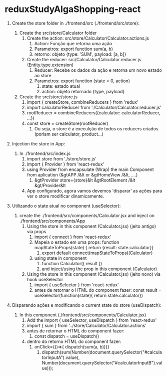 # reduxStudyAlgaShopping-react


1. Create the store folder in ./frontend/src (./frontend/src/store):
    1. Create the src/store/Calculator folder
        1. Create the action: src/store/Calculator/Calculator.actions.js
            1. Action: Função que retorna uma ação
            2. Parametros: export function sum(a, b)
            3. retorno: objeto {type: 'SUM', payload: [a, b]}    
        2. Create the reducer: src/Calculator/Calculator.reducer.js (Entity.type.extension)
            1. Reducer: Recebe os dados da ação e retorna um novo estado ao store
            2. Parametros: export function (state = 0, action)
                1. state: estado atual
                2. action: objeto retornado {type, payload}
    2. Create the src/store/store.js 
        1. import { createStore, combineReducers } from 'redux'
        2. import calculatorReducer from './Calculator/Calculator.reducer.js'
        3. rootReducer = combineReducers({calculator: calculatorReducer, ...})
        4. const store = createStore(rootReducer)
            1. Ou seja, o store é a execulção de todos os reducers criados (poriam ser calculator, product...)

2. Injection the store in App:
    1. In ./frontend/src/index.js 
        1. import store from './store/store.js'
        2. import { Provider } from 'react-redux'
        3. using Provider from encapsulate (Wrap) the main Component from aplication (&gtAPP /&lt or &gtHomeView /&lt, ....)
            1. &gtProvider store={store}&lt &gtRootElement /&lt &gt/Provider&lt
        4. App configurado, agora vamos devemos 'disparar' as ações para ver o store modificar dinamicamente.

3. Utilizando o state atual no component (useSelector):
    1. create the ./frontend/src/components/Calculator.jsx and inject on ./frontend/src/components/App
        1. Using the store in this component (Calculator.jsx) (jeito antigo) via props
            1. import { connect } from 'react-redux'
            2. Mapeia o estado em uma props: function mapStateToProps(state) { return {result: state.calculator}}
                1. export default connect(mapStateToProps)(Calculator) 
            3. using state in component
                1. function Calculator({ result })
                2. and inject/using the prop in this component (Calculator)
        2. Using the store in this component (Calculator.jsx) (jeito novo) via hook useSelector
            1. import { useSelector } from 'react-redux'
            2. antes de retornar o HTML do component fazer:
                const result = useSelector(function(state){ return state.calculator})

4. Disparando ações e modificando o current state do store (useDispatch):
    1. In this component (./frontend/src/components/Calculator.jsx)
        1. Add the import { useSelector, useDispatch } from 'react-redux'
        2. import { sum } from '../store/Calculator/Calculator.actions'
        3. antes de retornar o HTML do component fazer:
            1. const dispatch = useDispatch()
        4. dentro do retorno HTML do component fazer:
            1. onClick={()=>{ dispatch(sum(a, b))}} 
                1. dispatch(sum(Number(document.querySelector("#calculatorInputA").value), Number(document.querySelector("#calculatorInputB").value)));

        

